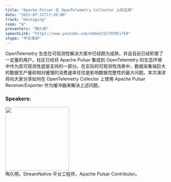 ```yaml
---
title: "Apache Pulsar 在 OpenTelemetry Collector 上的应用"
date: "2022-07-31T17:30:00"
track: "messaging"
room: "A"
presenters: "陶久明"
speechLink: "https://www.youtube.com/embed/5C7VO9Iifk8"
stype: "中文演讲"
---
```

OpenTelemetry 生态在可观测性解决方案中已经颇为成熟，并且目前已经积累了一定量的用户。社区已经将 Apache Pulsar 集成到 OpenTelemetry 的生态环境中作为其可观测性底层支持的一部分。在实际的可观测性场景中，数据采集端巨大的数据生产量和相对缓慢的消费速率往往是影响数据完整性的最大问题。本次演讲将向大家分享如何在 OpenTelemetry Collector 上使用 Apache Pulsar Receiver/Exporter 作为缓冲器来解决上述问题。
 ### Speakers: 
 <img src="images/speaker/1250.png" width="200" /><br>陶久明，StreamNative 平台工程师，Apache Pulsar Contributor。

 